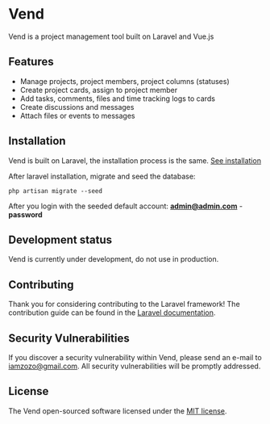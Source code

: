 # Vend

Vend is a project management tool built on Laravel and Vue.js

## Features
- Manage projects, project members, project columns (statuses)
- Create project cards, assign to project member
- Add tasks, comments, files and time tracking logs to cards
- Create discussions and messages
- Attach files or events to messages

## Installation

Vend is built on Laravel, the installation process is the same. [See installation](https://laravel.com/docs/5.4/installation)

After laravel installation, migrate and seed the database:
```
php artisan migrate --seed
```

After you login with the seeded default account:
**admin@admin.com** - **password**

## Development status
Vend is currently under development, do not use in production.

## Contributing

Thank you for considering contributing to the Laravel framework! The contribution guide can be found in the [Laravel documentation](http://laravel.com/docs/contributions).

## Security Vulnerabilities

If you discover a security vulnerability within Vend, please send an e-mail to iamzozo@gmail.com. All security vulnerabilities will be promptly addressed.

## License

The Vend open-sourced software licensed under the [MIT license](http://opensource.org/licenses/MIT).
